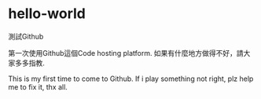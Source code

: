 # hello-world
測試Github

第一次使用Github這個Code hosting platform.
如果有什麼地方做得不好，請大家多多指教.

This is my first time to come to Github.
If i play something not right, plz help me to fix it, thx all.
